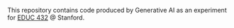 This repository contains code produced by Generative AI as an experiment for [EDUC 432](https://educ432.subramonyam.com/) @ Stanford.
